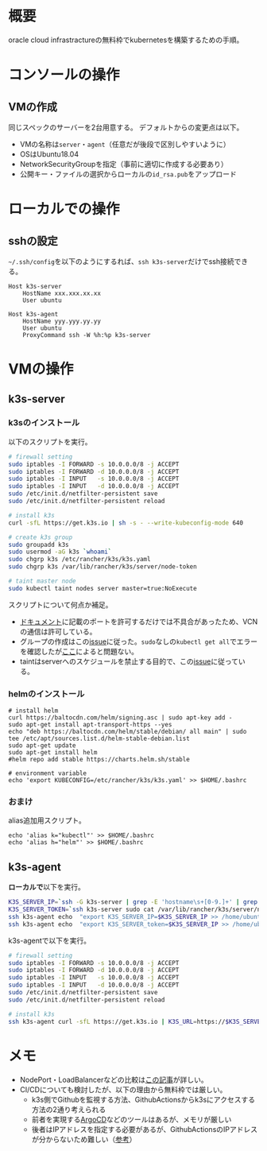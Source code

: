 # 概要
oracle cloud infrastractureの無料枠でkubernetesを構築するための手順。

# コンソールの操作
## VMの作成
同じスペックのサーバーを2台用意する。
デフォルトからの変更点は以下。

- VMの名称は`server`・`agent`（任意だが後段で区別しやすいように）
- OSはUbuntu18.04
- NetworkSecurityGroupを指定（事前に適切に作成する必要あり）
- 公開キー・ファイルの選択からローカルの`id_rsa.pub`をアップロード

# ローカルでの操作
## sshの設定
`~/.ssh/config`を以下のようにするれば、`ssh k3s-server`だけでssh接続できる。

```
Host k3s-server
    HostName xxx.xxx.xx.xx
    User ubuntu

Host k3s-agent
    HostName yyy.yyy.yy.yy
    User ubuntu
    ProxyCommand ssh -W %h:%p k3s-server
```

# VMの操作
## k3s-server
### k3sのインストール
以下のスクリプトを実行。

```sh
# firewall setting
sudo iptables -I FORWARD -s 10.0.0.0/8 -j ACCEPT
sudo iptables -I FORWARD -d 10.0.0.0/8 -j ACCEPT
sudo iptables -I INPUT   -s 10.0.0.0/8 -j ACCEPT
sudo iptables -I INPUT   -d 10.0.0.0/8 -j ACCEPT
sudo /etc/init.d/netfilter-persistent save
sudo /etc/init.d/netfilter-persistent reload

# install k3s
curl -sfL https://get.k3s.io | sh -s - --write-kubeconfig-mode 640

# create k3s group
sudo groupadd k3s
sudo usermod -aG k3s `whoami`
sudo chgrp k3s /etc/rancher/k3s/k3s.yaml
sudo chgrp k3s /var/lib/rancher/k3s/server/node-token

# taint master node
sudo kubectl taint nodes server master=true:NoExecute
```

スクリプトについて何点か補足。
- [ドキュメント](https://rancher.com/docs/k3s/latest/en/installation/installation-requirements/#networking)に記載のポートを許可するだけでは不具合があったため、VCNの通信は許可している。
- グループの作成はこの[issue](https://github.com/rancher/k3s/issues/389)に従った。`sudo`なしの`kubectl get all`でエラーを確認したが[ここ](https://github.com/kubernetes/kubernetes/issues/94362)によると問題ない。
- taintはserverへのスケジュールを禁止する目的で、この[issue](https://github.com/rancher/k3s/issues/389)に従っている。

### helmのインストール

```
# install helm
curl https://baltocdn.com/helm/signing.asc | sudo apt-key add -
sudo apt-get install apt-transport-https --yes
echo "deb https://baltocdn.com/helm/stable/debian/ all main" | sudo tee /etc/apt/sources.list.d/helm-stable-debian.list
sudo apt-get update
sudo apt-get install helm
#helm repo add stable https://charts.helm.sh/stable

# environment variable
echo 'export KUBECONFIG=/etc/rancher/k3s/k3s.yaml' >> $HOME/.bashrc
```

### おまけ
alias追加用スクリプト。
```
echo 'alias k="kubectl"' >> $HOME/.bashrc
echo 'alias h="helm"' >> $HOME/.bashrc
```

## k3s-agent
**ローカルで**以下を実行。

```sh
K3S_SERVER_IP=`ssh -G k3s-server | grep -E 'hostname\s+[0-9.]+' | grep -o -E '[0-9.]+'`
K3S_SERVER_TOKEN=`ssh k3s-server sudo cat /var/lib/rancher/k3s/server/node-token`
ssh k3s-agent echo  "export K3S_SERVER_IP=$K3S_SERVER_IP >> /home/ubuntu/.bashrc"
ssh k3s-agent echo  "export K3S_SERVER_token=$K3S_SERVER_IP >> /home/ubuntu/.bashrc"
```

k3s-agentで以下を実行。

```sh
# firewall setting
sudo iptables -I FORWARD -s 10.0.0.0/8 -j ACCEPT
sudo iptables -I FORWARD -d 10.0.0.0/8 -j ACCEPT
sudo iptables -I INPUT   -s 10.0.0.0/8 -j ACCEPT
sudo iptables -I INPUT   -d 10.0.0.0/8 -j ACCEPT
sudo /etc/init.d/netfilter-persistent save
sudo /etc/init.d/netfilter-persistent reload

# install k3s
ssh k3s-agent curl -sfL https://get.k3s.io | K3S_URL=https://$K3S_SERVER_IP:6443 K3S_TOKEN=$K3S_SERVER_TOKEN sh -
```

# メモ
- NodePort・LoadBalancerなどの比較は[この記事](https://www.thebookofjoel.com/bare-metal-kubernetes-ingress)が詳しい。
- CI/CDについても検討したが、以下の理由から無料枠では厳しい。
    - k3s側でGithubを監視する方法、GithubActionsからk3sにアクセスする方法の2通り考えられる
    - 前者を実現する[ArgoCD]()などのツールはあるが、メモリが厳しい
    - 後者はIPアドレスを指定する必要があるが、GithubActionsのIPアドレスが分からないため難しい（[参考](https://github.com/rancher/k3s/issues/1381)）
